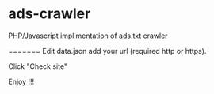 # ads-crawler
PHP/Javascript implimentation of ads.txt crawler


=======
Edit data.json add your url (required http or https).

Click "Check site" 

Enjoy !!!
